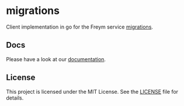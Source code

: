 # migrations

Client implementation in go for the Freym service [migrations](https://github.com/fraym/migrations).

## Docs

Please have a look at our [documentation](https://docs.freym.becklyn.app/docs/services/migrations/introduction).

## License

This project is licensed under the MIT License. See the [LICENSE](LICENSE) file for details.
